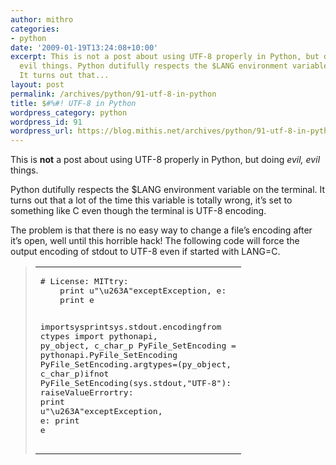 ```yaml
---
author: mithro
categories:
- python
date: '2009-01-19T13:24:08+10:00'
excerpt: This is not a post about using UTF-8 properly in Python, but doing evil,
  evil things. Python dutifully respects the $LANG environment variable on the terminal.
  It turns out that...
layout: post
permalink: /archives/python/91-utf-8-in-python
title: $#%#! UTF-8 in Python
wordpress_category: python
wordpress_id: 91
wordpress_url: https://blog.mithis.net/archives/python/91-utf-8-in-python
---
```


<div ><p>This is <b>not</b> a post about using UTF-8 properly in Python, but doing <i>evil, evil</i> things.</p><p>Python dutifully respects the $LANG environment variable on the terminal. It turns out that a lot of the time this variable is totally wrong, it’s set to something like C even though the terminal is UTF-8 encoding. </p><p>The problem is that there is no easy way to change a file’s encoding after it’s open, well until this horrible hack! The following code will force the output encoding of stdout to UTF-8 even if started with LANG=C.</p><blockquote><div ><table><tr><td ><pre  ><span ># License: MIT</span><span >try</span>:
    <span >print</span> u<span >"<span >\u</span>263A"</span><span >except</span><span >Exception</span><span >,</span> e:
    <span >print</span> e

<span >import</span><span >sys</span><span >print</span><span >sys</span>.<span >stdout</span>.<span >encoding</span><span >from</span> ctypes <span >import</span> pythonapi<span >,</span> py_object<span >,</span> c_char_p
PyFile_SetEncoding <span >=</span> pythonapi.<span >PyFile_SetEncoding</span>
PyFile_SetEncoding.<span >argtypes</span><span >=</span><span >(</span>py_object<span >,</span> c_char_p<span >)</span><span >if</span><span >not</span> PyFile_SetEncoding<span >(</span><span >sys</span>.<span >stdout</span><span >,</span><span >"UTF-8"</span><span >)</span>:
    <span >raise</span><span >ValueError</span><span >try</span>:
    <span >print</span> u<span >"<span >\u</span>263A"</span><span >except</span><span >Exception</span><span >,</span> e:
    <span >print</span> e</pre></td></tr></table></div></blockquote></div>